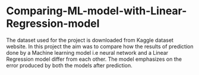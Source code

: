 # Comparing-ML-model-with-Linear-Regression-model
The dataset used for the project is downloaded from Kaggle dataset website.
In this project the aim was to compare how the results of prediction done by a Machine learning model i.e neural network and a Linear Regression model differ from each other.
The model emphasizes on the error produced by both the models after prediction.
